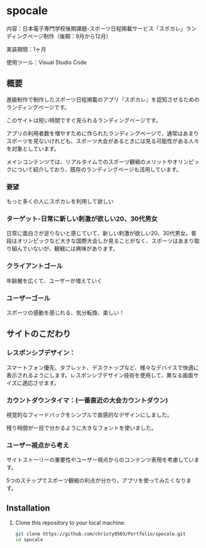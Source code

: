 # spocale

内容：日本電子専門学校後期課題-スポーツ日程掲載サービス「スポカレ」ランディングページ制作（後期：9月から12月）

実装期間：1ヶ月

使用ツール：Visual Studio Code 

## 概要

進級制作で制作したスポーツ日程掲載のアプリ『スポカレ』を認知させるためのランディングページです。

このサイトは短い時間ですぐ見られるランディングページです。

アプリの利用者数を増やすために作られたランディングページで、通常はあまりスポーツを見ないけれども、スポーツ大会があるときには見る可能性がある人々を対象としています。

メインコンテンツでは、リアルタイムでのスポーツ観戦のメリットやオリンピックについて紹介しており、既存のランディングページも活用しています。

### 要望

もっと多くの人にスポカレを利用して欲しい

### ターゲット-日常に新しい刺激が欲しい20、30代男女

日常に面白さが足りないと感じていて、新しい刺激が欲しい20、30代男女。普段はオリンピックなど大きな国際大会しか見ることがなく、スポーツはあまり取り組んでいないが、観戦には興味があります。

### クライアントゴール

年齢層を広くて、ユーザーが増えていく

### ユーザーゴール

スポーツの感動を感じれる、気分転換、楽しい！

## サイトのこだわり
### レスポンシブデザイン：

スマートフォン優先、タブレット、デスクトップなど、様々なデバイスで快適に表示されるようにします。レスポンシブデザイン技術を使用して、異なる画面サイズに適応させます。

### カウントダウンタイマ：(一番直近の大会カウントダウン)

視覚的なフィードバックをシンプルで直感的なデザインにしました。

残り時間が一目で分かるように大きなフォントを使いました。

### ユーザー視点から考え

サイトストーリーの重要性やユーザー視点からのコンテンツ表現を考慮しています。

5つのステップでスポーツ観戦の利点が分かり、アプリを使ってみたくなります。





## Installation

1. Clone this repository to your local machine:

   ```bash
   git clone https://github.com/christy0503/Portfolio/spocale.git
   cd spocale


